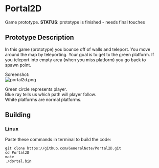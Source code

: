 # Portal2D
Game prototype.
**STATUS**: prototype is finished - needs final touches

## Prototype Description
In this game (prototype) you bounce off of walls and teleport. You move around the map by teleporting. Your goal is to get to the green platform. If you teleport into empty area (when you miss platform) you go back to spawn point.

Screenshot:  
![portal2d.png](http://i.imgur.com/MZFZcK8.png)

Green circle represents player.  
Blue ray tells us which path will player follow.  
White platforms are normal platforms.  


## Building
### Linux
Paste these commands in terminal to build the code:
```
git clone https://github.com/GeneralNote/Portal2D.git
cd Portal2D
make
./dortal.bin
```
